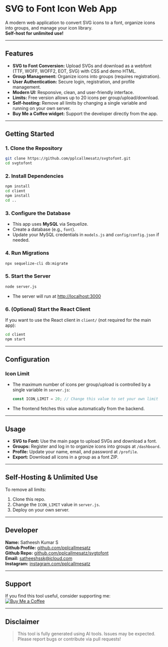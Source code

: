# SVG to Font Icon Web App

A modern web application to convert SVG icons to a font, organize icons into groups, and manage your icon library.  
**Self-host for unlimited use!**

---

## Features

- **SVG to Font Conversion:** Upload SVGs and download as a webfont (TTF, WOFF, WOFF2, EOT, SVG) with CSS and demo HTML.
- **Group Management:** Organize icons into groups (requires registration).
- **User Authentication:** Secure login, registration, and profile management.
- **Modern UI:** Responsive, clean, and user-friendly interface.
- **Limits:** Free version allows up to 20 icons per group/upload/download.
- **Self-hosting:** Remove all limits by changing a single variable and running on your own server.
- **Buy Me a Coffee widget:** Support the developer directly from the app.

---

## Getting Started

### 1. Clone the Repository

```bash
git clone https://github.com/pplcallmesatz/svgtofont.git
cd svgtofont
```

### 2. Install Dependencies

```bash
npm install
cd client
npm install
cd ..
```

### 3. Configure the Database

- This app uses **MySQL** via Sequelize.
- Create a database (e.g., `font`).
- Update your MySQL credentials in `models.js` and `config/config.json` if needed.

### 4. Run Migrations

```bash
npx sequelize-cli db:migrate
```

### 5. Start the Server

```bash
node server.js
```

- The server will run at [http://localhost:3000](http://localhost:3000)

### 6. (Optional) Start the React Client

If you want to use the React client in `client/` (not required for the main app):

```bash
cd client
npm start
```

---

## Configuration

### Icon Limit

- The maximum number of icons per group/upload is controlled by a single variable in `server.js`:
  ```js
  const ICON_LIMIT = 20; // Change this value to set your own limit
  ```
- The frontend fetches this value automatically from the backend.

---

## Usage

- **SVG to Font:** Use the main page to upload SVGs and download a font.
- **Groups:** Register and log in to organize icons into groups at `/dashboard`.
- **Profile:** Update your name, email, and password at `/profile`.
- **Export:** Download all icons in a group as a font ZIP.

---

## Self-Hosting & Unlimited Use

To remove all limits:
1. Clone this repo.
2. Change the `ICON_LIMIT` value in `server.js`.
3. Deploy on your own server.

---

## Developer

**Name:** Satheesh Kumar S  
**Github Profile:** [github.com/pplcallmesatz](https://github.com/pplcallmesatz/)  
**Github Repo:** [github.com/pplcallmesatz/svgtofont](https://github.com/pplcallmesatz/svgtofont)  
**Email:** [satheeshssk@icloud.com](mailto:satheeshssk@icloud.com)  
**Instagram:** [instagram.com/pplcallmesatz](http://instagram.com/pplcallmesatz)

---

## Support

If you find this tool useful, consider supporting me:  
[![Buy Me a Coffee](https://www.buymeacoffee.com/assets/img/custom_images/orange_img.png)](https://www.buymeacoffee.com/satheeshdesign)

---

## Disclaimer

> This tool is fully generated using AI tools. Issues may be expected.  
> Please report bugs or contribute via pull requests! 

